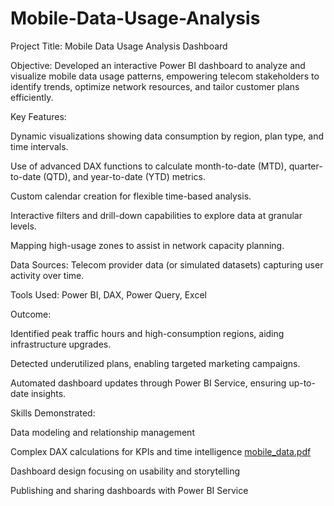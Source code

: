 # Mobile-Data-Usage-Analysis
Project Title: Mobile Data Usage Analysis Dashboard

Objective:
Developed an interactive Power BI dashboard to analyze and visualize mobile data usage patterns, empowering telecom stakeholders to identify trends, optimize network resources, and tailor customer plans efficiently.

Key Features:

Dynamic visualizations showing data consumption by region, plan type, and time intervals.

Use of advanced DAX functions to calculate month-to-date (MTD), quarter-to-date (QTD), and year-to-date (YTD) metrics.

Custom calendar creation for flexible time-based analysis.

Interactive filters and drill-down capabilities to explore data at granular levels.

Mapping high-usage zones to assist in network capacity planning.

Data Sources: Telecom provider data (or simulated datasets) capturing user activity over time.

Tools Used: Power BI, DAX, Power Query, Excel

Outcome:

Identified peak traffic hours and high-consumption regions, aiding infrastructure upgrades.

Detected underutilized plans, enabling targeted marketing campaigns.

Automated dashboard updates through Power BI Service, ensuring up-to-date insights.

Skills Demonstrated:

Data modeling and relationship management

Complex DAX calculations for KPIs and time intelligence
[mobile_data.pdf](https://github.com/user-attachments/files/20261274/mobile_data.pdf)

Dashboard design focusing on usability and storytelling

Publishing and sharing dashboards with Power BI Service  
